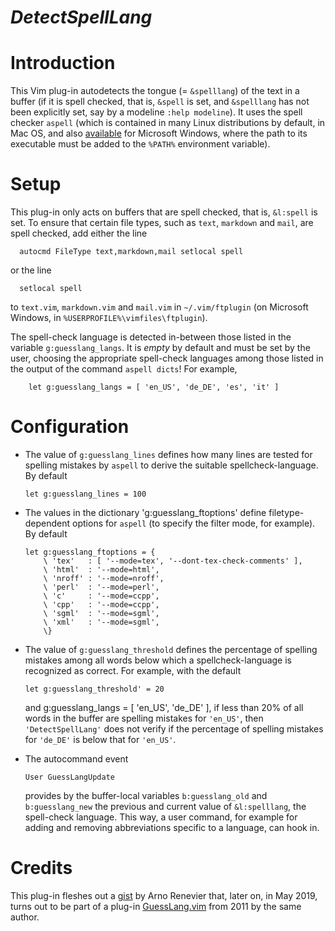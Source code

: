 *DetectSpellLang*
=========

# Introduction

This Vim plug-in autodetects the tongue (= `&spelllang`) of the text in a buffer (if it is spell checked, that is, `&spell` is set, and `&spelllang` has not been explicitly set, say by a modeline `:help modeline`).
It uses the spell checker `aspell` (which is contained in many Linux distributions by default, in Mac OS, and also [available](http://aspell.net/man-html/WIN32-Notes.html) for Microsoft Windows, where the path to its executable must be added to the `%PATH%` environment variable).

# Setup

This plug-in only acts on buffers that are spell checked, that is, `&l:spell` is set.
To ensure that certain file types, such as `text`, `markdown` and `mail`,
are spell checked, add either the line

```vim
  autocmd FileType text,markdown,mail setlocal spell
```

or the line

```vim
  setlocal spell
```

to `text.vim`, `markdown.vim` and `mail.vim` in `~/.vim/ftplugin` (on Microsoft Windows, in `%USERPROFILE%\vimfiles\ftplugin`).

The spell-check language is detected in-between those listed in the variable `g:guesslang_langs`.
It is *empty* by default and must be set by the user, choosing the appropriate spell-check languages among those listed in the output of the command `aspell dicts`!
For example,

```vim
    let g:guesslang_langs = [ 'en_US', 'de_DE', 'es', 'it' ]
```

# Configuration

- The value of `g:guesslang_lines` defines how many lines are tested for spelling mistakes by `aspell` to derive the suitable spellcheck-language.
    By default

    ```vim
    let g:guesslang_lines = 100
    ```

- The values in the dictionary 'g:guesslang_ftoptions' define filetype- dependent options for `aspell` (to specify the filter mode, for example).
    By default

    ```vim
    let g:guesslang_ftoptions = {
        \ 'tex'   : [ '--mode=tex', '--dont-tex-check-comments' ],
        \ 'html'  : '--mode=html',
        \ 'nroff' : '--mode=nroff',
        \ 'perl'  : '--mode=perl',
        \ 'c'     : '--mode=ccpp',
        \ 'cpp'   : '--mode=ccpp',
        \ 'sgml'  : '--mode=sgml',
        \ 'xml'   : '--mode=sgml',
        \}
    ```

- The value of `g:guesslang_threshold` defines the percentage of spelling mistakes among all words below which a spellcheck-language is recognized as correct.
    For example, with the default

    ```vim
    let g:guesslang_threshold' = 20
    ```

  and g:guesslang_langs = [ 'en_US', 'de_DE' ], if less than 20% of all words in the buffer are spelling mistakes for `'en_US'`, then `'DetectSpellLang'` does not verify if the percentage of spelling mistakes for `'de_DE'` is below that for `'en_US'`.

- The autocommand event

    ```vim
    User GuessLangUpdate
    ```

  provides by the buffer-local variables `b:guesslang_old` and `b:guesslang_new` the previous and current value of `&l:spelllang`, the spell-check language.
    This way, a user command, for example for adding and removing abbreviations specific to a language, can hook in.

# Credits

This plug-in fleshes out a [gist](https://gist.github.com/arenevier/1142114) by Arno Renevier that, later on, in May 2019, turns out to be part of a plug-in [GuessLang.vim](https://github.com/arenevier/vimguesslang/blob/master/GuessLang.vim) from 2011 by the same author.
